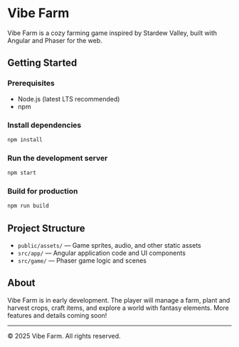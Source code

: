 
# Vibe Farm

Vibe Farm is a cozy farming game inspired by Stardew Valley, built with Angular and Phaser for the web.

## Getting Started

### Prerequisites
- Node.js (latest LTS recommended)
- npm

### Install dependencies
```sh
npm install
```

### Run the development server
```sh
npm start
```

### Build for production
```sh
npm run build
```

## Project Structure

- `public/assets/` — Game sprites, audio, and other static assets
- `src/app/` — Angular application code and UI components
- `src/game/` — Phaser game logic and scenes

## About

Vibe Farm is in early development. The player will manage a farm, plant and harvest crops, craft items, and explore a world with fantasy elements. More features and details coming soon!

---

© 2025 Vibe Farm. All rights reserved.